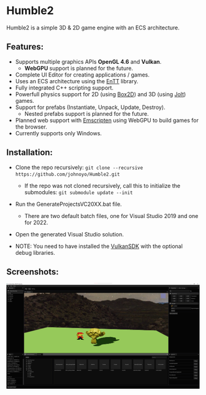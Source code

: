 # Humble2

Humble2 is a simple 3D & 2D game engine with an ECS architecture.

Features:
---------

- Supports multiple graphics APIs **OpenGL 4.6** and **Vulkan**.
    - **WebGPU**  support is planned for the future.
- Complete UI Editor for creating applications / games.
- Uses an ECS architecture using the [EnTT](https://github.com/skypjack/entt) library.
- Fully integrated C++ scripting support.
- Powerfull physics support for 2D (using [Box2D](https://github.com/erincatto/box2d)) and 3D (using [Jolt](https://github.com/jrouwe/JoltPhysics)) games.
- Support for prefabs (Instantiate, Unpack, Update, Destroy).
    - Nested prefabs support is planned for the future.
- Planned web support with [Emscripten](https://github.com/emscripten-core/emsdk) using WebGPU to build games for the browser.
- Currently supports only Windows.

Installation:
-------------

- Clone the repo recursively: ```git clone --recursive https://github.com/johnoyo/Humble2.git```
    - If the repo was not cloned recursively, call this to initialize the submodules: ```git submodule update --init```
- Run the GenerateProjectsVC20XX.bat file.
    - There are two default batch files, one for Visual Studio 2019 and one for 2022.
- Open the generated Visual Studio solution.

- NOTE: You need to have installed the [VulkanSDK](https://vulkan.lunarg.com/sdk/home) with the optional debug libraries.

Screenshots:
------------
![alt text](Resources/Screenshots/editor-0.png)
